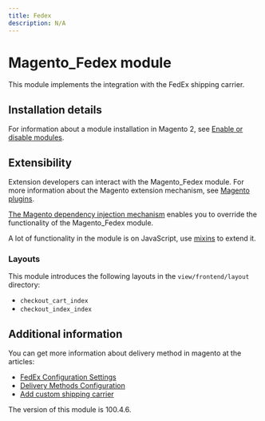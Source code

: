 ```yaml
---
title: Fedex
description: N/A
---
```


# Magento_Fedex module

This module implements the integration with the FedEx shipping carrier.

## Installation details

For information about a module installation in Magento 2, see [Enable or disable modules](https://experienceleague.adobe.com/en/docs/commerce-operations/installation-guide/tutorials/manage-modules).

## Extensibility

Extension developers can interact with the Magento_Fedex module. For more information about the Magento extension mechanism, see [Magento plugins](https://developer.adobe.com/commerce/php/development/components/plugins/).

[The Magento dependency injection mechanism](https://developer.adobe.com/commerce/php/development/components/dependency-injection/) enables you to override the functionality of the Magento_Fedex module.

A lot of functionality in the module is on JavaScript, use [mixins](https://developer.adobe.com/commerce/frontend-core/javascript/mixins/) to extend it.

### Layouts

This module introduces the following layouts in the `view/frontend/layout` directory:

- `checkout_cart_index`
- `checkout_index_index`

## Additional information

You can get more information about delivery method in magento at the articles:

- [FedEx Configuration Settings](https://experienceleague.adobe.com/en/docs/commerce-admin/stores-sales/delivery/shipping-carriers/fedex)
- [Delivery Methods Configuration](https://experienceleague.adobe.com/en/docs/commerce-admin/config/sales/delivery-methods)
- [Add custom shipping carrier](https://developer.adobe.com/commerce/php/tutorials/frontend/custom-checkout/add-shipping-carrier/)

<InlineAlert slots="text" />
The version of this module is 100.4.6.
